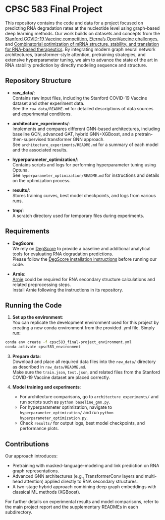 # CPSC 583 Final Project

This repository contains the code and data for a project focused on predicting RNA degradation rates at the nucleotide level using graph-based deep learning methods. Our work builds on datasets and concepts from the [Stanford COVID-19 Vaccine competition](https://www.kaggle.com/c/stanford-covid-vaccine), [Eterna’s OpenVaccine challenges](https://eternagame.org/challenges/10845741), and [Combinatorial optimization of mRNA structure, stability, and translation for RNA-based therapeutics](https://www.nature.com/articles/s41467-022-28776-w). By integrating modern graph neural network architectures, transformer-style attention, pretraining strategies, and extensive hyperparameter tuning, we aim to advance the state of the art in RNA stability prediction by directly modeling sequence and structure.

## Repository Structure

- **raw_data/**:  
  Contains raw input files, including the Stanford COVID-19 Vaccine dataset and other experiment data.  
  See the `raw_data/README.md` for detailed descriptions of data sources and experimental conditions.

- **architecture_experiments/**:  
  Implements and compares different GNN-based architectures, including baseline GCN, advanced GAT, hybrid GNN+XGBoost, and a pretrain-then-supervised transformer GNN approach.  
  See `architecture_experiments/README.md` for a summary of each model and the associated results.

- **hyperparameter_optimization/**:  
  Contains scripts and logs for performing hyperparameter tuning using Optuna.  
  See `hyperparameter_optimization/README.md` for instructions and details on the optimization process.

- **results/**:  
  Stores training curves, best model checkpoints, and logs from various runs.

- **tmp/**:  
  A scratch directory used for temporary files during experiments.

## Requirements

- **DegScore**:  
  We rely on [DegScore](https://github.com/eternagame/DegScore) to provide a baseline and additional analytical tools for evaluating RNA degradation predictions.  
  Please follow the [DegScore installation instructions](https://github.com/eternagame/DegScore/blob/master/README.md) before running our code.

- **Arnie**:  
  [Arnie](https://github.com/DasLab/arnie) could be required for RNA secondary structure calculations and related preprocessing steps.  
  Install Arnie following the instructions in its repository.

## Running the Code

1. **Set up the environment**:  
   You can replicate the development environment used for this project by creating a new conda environment from the provided .yml file. Simply run:
```bash
conda env create -f cpsc583_final-project_environment.yml
conda activate cpsc583_environment
```

3. **Prepare data**:  
   Download and place all required data files into the `raw_data/` directory as described in `raw_data/README.md`.  
   Make sure the `train.json`, `test.json`, and related files from the Stanford COVID-19 Vaccine dataset are placed correctly.

4. **Model training and experiments**:  
   - For architecture comparisons, go to `architecture_experiments/` and run scripts such as `python baseline_gnn.py`.  
   - For hyperparameter optimization, navigate to `hyperparameter_optimization/` and run `python hyperparameter_optimization.py`.  
   - Check `results/` for output logs, best model checkpoints, and performance plots.

## Contributions

Our approach introduces:
- Pretraining with masked-language-modeling and link prediction on RNA graph representations.
- Advanced GNN architectures (e.g., TransformerConv layers and multi-head attention) applied directly to RNA secondary structures.
- A two-stage hybrid approach combining deep graph embeddings with classical ML methods (XGBoost).

For further details on experimental results and model comparisons, refer to the main project report and the supplementary READMEs in each subdirectory.